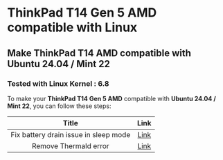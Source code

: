 # ThinkPad T14 Gen 5 AMD compatible with Linux

## Make ThinkPad T14 AMD compatible with Ubuntu 24.04 / Mint 22

### Tested with Linux Kernel : 6.8

To make your **ThinkPad T14 Gen 5 AMD** compatible with **Ubuntu 24.04 / Mint 22**, you can follow these steps:

| Title | Link |
|:---:|:---:|
| Fix battery drain issue in sleep mode | [Link](https://github.com/s-damian/thinkpad-14-gen-5-amd-linux/blob/main/ubuntu-24-04/fix-battery-drain-issue-in-sleep-mode.md) |
| Remove Thermald error | [Link](https://github.com/s-damian/thinkpad-14-gen-5-amd-linux/blob/main/ubuntu-24-04/remove-thermald.md) |